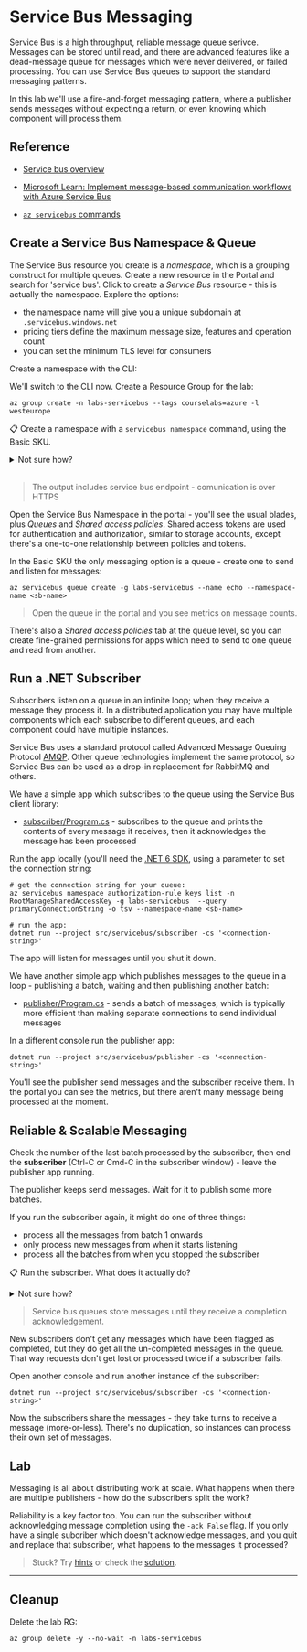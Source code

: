 # Service Bus Messaging

Service Bus is a high throughput, reliable message queue serivce. Messages can be stored until read, and there are advanced features like a dead-message queue for messages which were never delivered, or failed processing. You can use Service Bus queues to support the standard messaging patterns.

In this lab we'll use a fire-and-forget messaging pattern, where a publisher sends messages without expecting a return, or even knowing which component will process them.

## Reference

- [Service bus overview](https://learn.microsoft.com/en-us/azure/service-bus-messaging/service-bus-messaging-overview)

- [Microsoft Learn: Implement message-based communication workflows with Azure Service Bus](https://learn.microsoft.com/en-us/training/modules/implement-message-workflows-with-service-bus/)

- [`az servicebus` commands](https://learn.microsoft.com/en-us/cli/azure/servicebus?view=azure-cli-latest)

## Create a Service Bus Namespace & Queue

The Service Bus resource you create is a _namespace_, which is a grouping construct for multiple queues. Create a new resource in the Portal and search for 'service bus'. Click to create a _Service Bus_ resource - this is actually the namespace. Explore the options:

- the namespace name will give you a unique subdomain at `.servicebus.windows.net`
- pricing tiers define the maximum message size, features and operation count
- you can set the minimum TLS level for consumers

Create a namespace with the CLI:

We'll switch to the CLI now. Create a Resource Group for the lab:

```
az group create -n labs-servicebus --tags courselabs=azure -l westeurope
```

📋 Create a namespace with a `servicebus namespace` command, using the Basic SKU.

<details>
  <summary>Not sure how?</summary>

Check the help text:

```
az servicebus namespace create --help
```

Only name and RG are required, but the default SKU is Standard so we need to set that:

```
az servicebus namespace create -g labs-servicebus --location westeurope --sku Basic -n <sb-name>
```

</details><br/>

> The output includes service bus endpoint - comunication is over HTTPS

Open the Service Bus Namespace in the portal - you'll see the usual blades, plus _Queues_ and _Shared access policies_. Shared access tokens are used for authentication and authorization, similar to storage accounts, except there's a one-to-one relationship between policies and tokens.

In the Basic SKU the only messaging option is a queue - create one to send and listen for messages:

```
az servicebus queue create -g labs-servicebus --name echo --namespace-name <sb-name>
```

> Open the queue in the portal and you see metrics on message counts.

There's also a _Shared access policies_ tab at the queue level, so you can create fine-grained permissions for apps which need to send to one queue and read from another.

## Run a .NET Subscriber

Subscribers listen on a queue in an infinite loop; when they receive a message they process it. In a distributed application you may have multiple components which each subscribe to different queues, and each component could have multiple instances. 

Service Bus uses a standard protocol called Advanced Message Queuing Protocol [AMQP](http://docs.oasis-open.org/amqp/core/v1.0/amqp-core-overview-v1.0.html). Other queue technologies implement the same protocol, so Service Bus can be used as a drop-in replacement for RabbitMQ and others. 

We have a simple app which subscribes to the queue using the Service Bus client library:

- [subscriber/Program.cs](/src/servicebus/subscriber/Program.cs) - subscribes to the queue and prints the contents of every message it receives, then it acknowledges the message has been processed

Run the app locally (you'll need the [.NET 6 SDK](https://dotnet.microsoft.com/en-us/download), using a parameter to set the connection string:

```
# get the connection string for your queue:
az servicebus namespace authorization-rule keys list -n RootManageSharedAccessKey -g labs-servicebus  --query primaryConnectionString -o tsv --namespace-name <sb-name>

# run the app:
dotnet run --project src/servicebus/subscriber -cs '<connection-string>'
```

The app will listen for messages until you shut it down.

We have another simple app which publishes messages to the queue in a loop - publishing a batch, waiting and then publishing another batch:

- [publisher/Program.cs](/src/servicebus/publisher/Program.cs) - sends a batch of messages, which is typically more efficient than making separate connections to send individual messages

In a different console run the publisher app:

```
dotnet run --project src/servicebus/publisher -cs '<connection-string>'
```

You'll see the publisher send messages and the subscriber receive them. In the portal you can see the metrics, but there aren't many message being processed at the moment.

## Reliable & Scalable Messaging

Check the number of the last batch processed by the subscriber, then end the **subscriber** (Ctrl-C or Cmd-C in the subscriber window) - leave the publisher app running.

The publisher keeps send messages. Wait for it to publish some more batches.

If you run the subscriber again, it might do one of three things:

- process all the messages from batch 1 onwards
- only process new messages from when it starts listening
- process all the batches from when you stopped the subscriber

📋 Run the subscriber. What does it actually do?

<details>
  <summary>Not sure how?</summary>

It's the same command:

```
dotnet run --project src/servicebus/subscriber -cs '<connection-string>'
```

You should see the subscriber pick up where it left off, processing the new batches that were published since you closed the previous instance of the subscriber.

</details>

> Service bus queues store messages until they receive a completion acknowledgement.

New subscribers don't get any messages which have been flagged as completed, but they do get all the un-completed messages in the queue. That way requests don't get lost or processed twice if a subscriber fails.

Open another console and run another instance of the subscriber:

```
dotnet run --project src/servicebus/subscriber -cs '<connection-string>'
```

Now the subscribers share the messages - they take turns to receive a message (more-or-less). There's no duplication, so instances can process their own set of messages.

## Lab

Messaging is all about distributing work at scale. What happens when there are multiple publishers - how do the subscribers split the work? 

Reliability is a key factor too. You can run the subscriber without acknowledging message completion using the `-ack False` flag. If you only have a single subcriber which doesn't acknowledge messages, and you quit and replace that subscriber, what happens to the messages it processed?

> Stuck? Try [hints](hints.md) or check the [solution](solution.md).

___

## Cleanup

Delete the lab RG:

```
az group delete -y --no-wait -n labs-servicebus 
```
